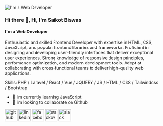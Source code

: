 ![I'm a Web Developer](https://media.licdn.com/dms/image/C4E16AQG2QrVKFmo-qQ/profile-displaybackgroundimage-shrink_350_1400/0/1655021322299?e=1704931200&v=beta&t=DmezIyiv0rjKh3ex81eK1vmCo6I5vLIbd2xeur7a6P8)

### Hi there 👋, Hi, I'm Saikot Biswas
#### I'm a Web Developer

Enthusiastic and skilled Frontend Developer with expertise in HTML, CSS, JavaScript, and popular frontend libraries and frameworks. Proficient in designing and developing user-friendly interfaces that deliver exceptional user experiences. Strong knowledge of responsive design principles, performance optimization, and modern development tools. Adept at collaborating with cross-functional teams to deliver high-quality web applications.

Skills: PHP / Laravel / React / Vue / JQUERY / JS / HTML / CSS / Tailwindcss / Bootstrap

- 🌱 I’m currently learning JavaScript 
- 👯 I’m looking to collaborate on Github 


[<img src='https://cdn.jsdelivr.net/npm/simple-icons@3.0.1/icons/github.svg' alt='github' height='40'>](https://github.com/https://github.com/saikot247)  [<img src='https://cdn.jsdelivr.net/npm/simple-icons@3.0.1/icons/linkedin.svg' alt='linkedin' height='40'>](https://www.linkedin.com/in/https://www.linkedin.com/in/saikot-biswas-0a9900204//)  [<img src='https://cdn.jsdelivr.net/npm/simple-icons@3.0.1/icons/facebook.svg' alt='facebook' height='40'>](https://www.facebook.com/https://www.facebook.com/profile.php?id=100006342391918)  [<img src='https://cdn.jsdelivr.net/npm/simple-icons@3.0.1/icons/stackoverflow.svg' alt='stackoverflow' height='40'>](https://stackoverflow.com/users/https://stackoverflow.com/users/22446747/saikot-biswas)  [<img src='https://cdn.jsdelivr.net/npm/simple-icons@3.0.1/icons/slack.svg' alt='slack' height='40'>](https://app.slack.com/client/T9FNUTEM6/D0529J5996H)  



